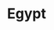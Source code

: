 ---
title: Egypt
crosslinks:
- islam
- AskReddit
- pics
- ancientegypt
- ExCopticOrthodox
- REEEEEE
- the
- Turkey
- soccer
- Psychonaut
- Izlam
- worldpolitics
- TurkicHistory
- NetflixViaVPN
- Drama
- patientgamers
- FULLCOMMUNISM
- PiratedGames
- Anxiety
---